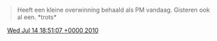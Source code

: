 > Heeft een kleine overwinning behaald als PM vandaag\. Gisteren ook al een\. \*trots\*

<img src="../../media/tweet.ico" width="12" /> [Wed Jul 14 18:51:07 +0000 2010](https://twitter.com/DromerDenker/status/18540830336)
